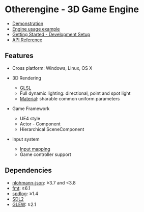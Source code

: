 # Otherengine - 3D Game Engine

* [Demonstration](https://www.youtube.com/playlist?list=PLRimg1E-To2HJn1jtpYQXFujjI4dbRUsY)
* [Engine usage example](https://github.com/Othereum/Otherengine-TestGame)
* [Getting Started - Development Setup](Guide/English/Development%20Setup.md)
* [API Reference](https://othereum.github.io/Otherengine)

## Features

* Cross platform: Windows, Linux, OS X

* 3D Rendering
  * [GLSL](https://github.com/Othereum/Otherengine/wiki/Shader-programming)
  * Full dynamic lighting: directional, point and spot light
  * [Material](https://github.com/Othereum/Otherengine/wiki/Graphic-Assets#material): sharable common uniform parameters

* Game Framework
  * UE4 style
  * Actor - Component
  * Hierarchical SceneComponent

* Input system
  * [Input mapping](https://github.com/Othereum/Otherengine/wiki/Input-mapping-config)
  * Game controller support

## Dependencies

* [nlohmann-json](https://github.com/nlohmann/json): ≥3.7 and <3.8
* [fmt](https://github.com/fmtlib/fmt): ≥6.1
* [spdlog](https://github.com/gabime/spdlog): ≥1.4
* [SDL2](https://www.libsdl.org/download-2.0.php)
* [GLEW](https://github.com/nigels-com/glew): ≥2.1
